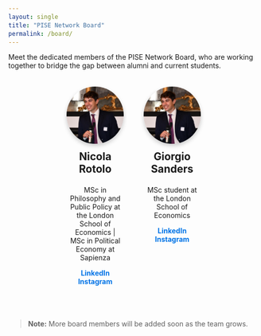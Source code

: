 ```yaml
---
layout: single
title: "PISE Network Board"
permalink: /board/
---
```


Meet the dedicated members of the PISE Network Board, who are working together to bridge the gap between alumni and current students.

<div class="board-member-container">
  <div class="board-member">
    <img src="/assets/images/nicola_rotolo.jpg" alt="Nicola Rotolo" width="200">
    <h3>Nicola Rotolo</h3>
    <p>MSc in Philosophy and Public Policy at the London School of Economics | MSc in Political Economy at Sapienza</p>
    <ul>
      <li><a href="https://linkedin.com/in/nicola-rotolo">LinkedIn</a></li>
      <li><a href="https://instagram.com/nicola_rotolo">Instagram</a></li>
    </ul>
  </div>

  <div class="board-member">
    <img src="/assets/images/nicola_rotolo.jpg" alt="Giorgio Sanders" width="200">
    <h3>Giorgio Sanders</h3>
    <p>MSc student at the London School of Economics</p>
    <ul>
      <li><a href="https://www.linkedin.com/in/giorgio-sanders-/">LinkedIn</a></li>
      <li><a href="https://www.instagram.com/giorgio_sanders?utm_source=ig_web_button_share_sheet&igsh=ZDNlZDc0MzIxNw==">Instagram</a></li>
    </ul>
  </div>
</div>

> **Note:** More board members will be added soon as the team grows.

<style>
.board-member-container {
  display: flex;
  flex-wrap: wrap;
  justify-content: center;
  gap: 40px;
  padding: 20px; /* Adds padding around the entire container */
}
.board-member {
  text-align: center;
  margin-bottom: 20px; /* Reduced bottom margin for better spacing */
  flex: 0 1 calc(33.33% - 40px); /* Allows three cards per row with spacing */
  box-sizing: border-box;
}
.board-member img {
  border-radius: 50%;
  box-shadow: 0 4px 8px rgba(0,0,0,0.2);
  max-width: 100%;
  height: auto;
}
.board-member h3 {
  margin-top: 10px;
  font-size: 1.5em;
}
.board-member p {
  font-size: 1em;
  margin: 10px 0;
}
.board-member ul {
  list-style-type: none;
  padding: 0;
}
.board-member ul li a {
  text-decoration: none;
  color: #0073e6;
  font-weight: bold;
}
.board-member ul li a:hover {
  text-decoration: underline;
}
</style>
